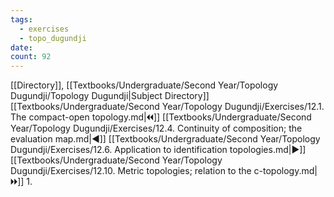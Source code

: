 ```yaml
---
tags:
  - exercises
  - topo_dugundji
date: 
count: 92
---
```

[[Directory]], [[Textbooks/Undergraduate/Second Year/Topology Dugundji/Topology Dugundji|Subject Directory]]
[[Textbooks/Undergraduate/Second Year/Topology Dugundji/Exercises/12.1. The compact-open topology.md|🞀🞀]] [[Textbooks/Undergraduate/Second Year/Topology Dugundji/Exercises/12.4. Continuity of composition; the evaluation map.md|◀]] [[Textbooks/Undergraduate/Second Year/Topology Dugundji/Exercises/12.6. Application to identification topologies.md|▶]] [[Textbooks/Undergraduate/Second Year/Topology Dugundji/Exercises/12.10. Metric topologies; relation to the c-topology.md|🞂🞂]]
1. 